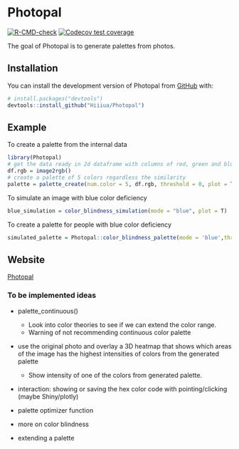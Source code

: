 
<!-- README.md is generated from README.Rmd. Please edit that file -->

# Photopal

<!-- badges: start -->

[![R-CMD-check](https://github.com/Hiiiua/Photopal/actions/workflows/R-CMD-check.yaml/badge.svg)](https://github.com/Hiiiua/Photopal/actions/workflows/R-CMD-check.yaml)
[![Codecov test
coverage](https://codecov.io/gh/Hiiiua/Photopal/branch/main/graph/badge.svg)](https://app.codecov.io/gh/Hiiiua/Photopal?branch=main)
<!-- badges: end -->

The goal of Photopal is to generate palettes from photos.

## Installation

You can install the development version of Photopal from
[GitHub](https://github.com/Hiiiua/Photopal) with:

``` r
# install.packages("devtools")
devtools::install_github("Hiiiua/Photopal")
```

## Example

To create a palette from the internal data

``` r
library(Photopal)
# get the data ready in 2d dataframe with columns of red, green and blue
df.rgb = image2rgb()
# create a palette of 5 colors regardless the similarity
palette = palette_create(num.color = 5, df.rgb, threshold = 0, plot = T)
```

To simulate an image with blue color deficiency

``` r
blue_simulation = color_blindness_simulation(mode = "blue", plot = T)
```

To create a palette for people with blue color deficiency

``` r
simulated_palette = Photopal::color_blindness_palette(mode = 'blue',threshold = 0, plot_images = T)
```

## Website

[Photopal](https://hiiiua.github.io/Photopal/)

### To be implemented ideas

-   palette_continuous()

    -   Look into color theories to see if we can extend the color
        range.  
    -   Warning of not recommending continuous color palette

-   use the original photo and overlay a 3D heatmap that shows which
    areas of the image has the highest intensities of colors from the
    generated palette

    -   Show intensity of one of the colors from generated palette.

-   interaction: showing or saving the hex color code with
    pointing/clicking (maybe Shiny/plotly)

-   palette optimizer function

-   more on color blindness

-   extending a palette
